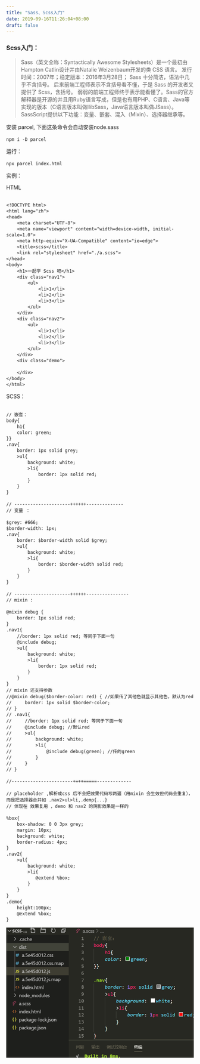 ```yaml
---
title: "Sass、Scss入门"
date: 2019-09-16T11:26:04+08:00
draft: false
---
```


### Scss入门：

>Sass（英文全称：Syntactically Awesome Stylesheets）是一个最初由Hampton Catlin设计并由Natalie Weizenbaum开发的类 CSS 语言。
发行时间：2007年；稳定版本：2016年3月28日；
Sass 十分简洁，语法中几乎不含括号。
后来前端工程师表示不含括号看不懂，于是 Sass 的开发者又提供了 Scss，含括号。
弱弱的前端工程师终于表示能看懂了。Sass的官方解释器是开源的并且用Ruby语言写成，但是也有用PHP、C语言、Java等实现的版本（C语言版本叫做llibSass，Java语言版本叫做JSass）。SassScript提供以下功能：变量、嵌套、混入（Mixin）、选择器继承等。


安装 parcel, 下面这条命令会自动安装node.sass

`npm i -D parcel`

运行：

`npx parcel index.html`

实例：

HTML

```

<!DOCTYPE html>
<html lang="zh">
<head>
    <meta charset="UTF-8">
    <meta name="viewport" content="width=device-width, initial-scale=1.0">
    <meta http-equiv="X-UA-Compatible" content="ie=edge">
    <title>scss</title>
    <link rel="stylesheet" href="./a.scss">
</head>
<body>
    <h1>一起学 Scss 吧</h1>
    <div class="nav1">
        <ul>
            <li>1</li>
            <li>2</li>
            <li>3</li>
        </ul>
    </div>
    <div class="nav2">
        <ul>
            <li>1</li>
            <li>2</li>
            <li>3</li>
        </ul>
    </div>
    <div class="demo">
        
    </div>
</body>
</html>

```
 SCSS：
 ```
 
// 嵌套：
body{
    h1{
    color: green;
}}
.nav{
    border: 1px solid grey;
    >ul{
        background: white;
        >li{
            border: 1px solid red;
        }
    }
}

// ---------------------++++++--------------
// 变量 ：

$grey: #666;
$border-width: 1px;
.nav{
    border: $border-width solid $grey;
    >ul{
        background: white;
        >li{
            border: $border-width solid red;
        }
    }
}

// ---------------------++++++----------------
// mixin :

@mixin debug {
    border: 1px solid red;
}
.nav1{
    //border: 1px solid red; 等同于下面一句
    @include debug;
    >ul{
        background: white;
        >li{
            border: 1px solid red;
        }
    }
}
// mixin 还支持参数
//@mixin debug($border-color: red) { //如果传了其他色就显示其他色，默认为red
//     border: 1px solid $border-color;
// }
// .nav1{
//     //border: 1px solid red; 等同于下面一句
//     @include debug; //默认red
//     >ul{
//         background: white;
//         >li{
//             @include debug(green); //传的green
//         }
//     }
// }

//-----------------------+=++=====-------------

// placeholder ,解析成css 后不会把效果代码写两遍（用mixin 会生效但代码会重复），而是把选择器合并如 .nav2>ul>li,.demp{...}
// 体现在 效果复用 ，demo 和 nav2 的阴影效果是一样的

%box{
    box-shadow: 0 0 3px grey;
    margin: 10px;
    background: white;
    border-radius: 4px;
}
.nav2{
    >ul{
        background: white;
        >li{
           @extend %box;
        }
    }
}
.demo{
    height:100px;
    @extend %box;
}

```

![代码目录结构：](/static/images/article/scss.png)